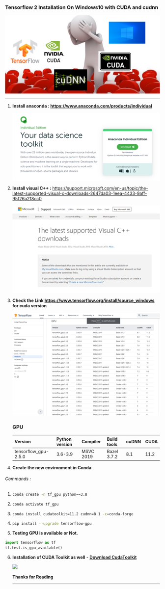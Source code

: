 ### Tensorflow 2 Installation On Windows10 with CUDA and cudnn

![image-20210712165459686](https://raw.githubusercontent.com/ashishpatel26/tensorflow-installation-on-windows10-CUDA-and-cudnn/main/images/image-20210712165459686.png)

---

1. **Install anaconda : https://www.anaconda.com/products/individual**

   ![](https://raw.githubusercontent.com/ashishpatel26/tensorflow-installation-on-windows10-CUDA-and-cudnn/main/images/anaconda.png)

2. **Install visual C++ :** https://support.microsoft.com/en-us/topic/the-latest-supported-visual-c-downloads-2647da03-1eea-4433-9aff-95f26a218cc0

   ![](https://raw.githubusercontent.com/ashishpatel26/tensorflow-installation-on-windows10-CUDA-and-cudnn/main/images/c%2B%2B.png)

3. **Check the Link https://www.tensorflow.org/install/source_windows for cuda version**

   ![](https://raw.githubusercontent.com/ashishpatel26/tensorflow-installation-on-windows10-CUDA-and-cudnn/main/images/TensorflowCuda.png)

   ### GPU

   | Version              | Python version | Compiler  | Build tools | cuDNN | CUDA |
   | :------------------- | :------------- | :-------- | :---------- | :---- | :--- |
   | tensorflow_gpu-2.5.0 | 3.6-3.9        | MSVC 2019 | Bazel 3.7.2 | 8.1   | 11.2 |

4. **Create the new environment in Conda**

###### Commands :
1. ```bash
   conda create -n tf_gpu python==3.8
   ```
2. ```bash
   conda activate tf_gpu
   ```

3. ```bash 
   conda install cudatoolkit=11.2 cudnn=8.1 -c=conda-forge
   ```

4.  ```bash
    pip install --upgrade tensorflow-gpu
    ```


5. **Testing GPU is available or Not.**

```python
import tensorflow as tf
tf.test.is_gpu_available()
```

6. **Installation of CUDA Toolkit as well** - **[Download CudaToolkit](https://developer.nvidia.com/cuda-downloads)**

   ![](https://cdn.ourcodeworld.com/public-media/gallery/gallery-5ff6217950d99.png)

   **Thanks for Reading**

   ---

   
